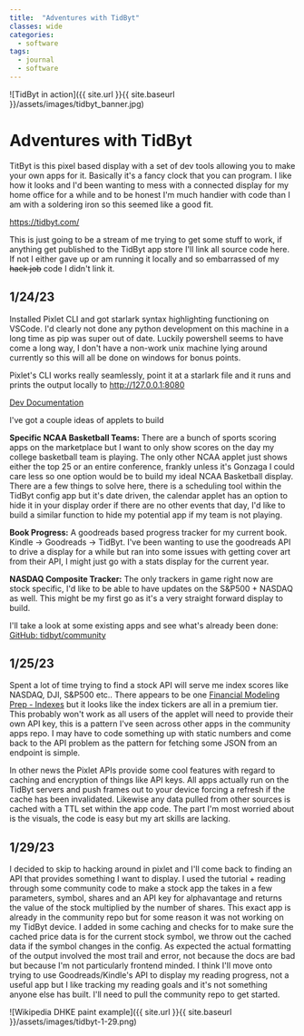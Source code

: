 ```yaml
---
title:  "Adventures with TidByt"
classes: wide
categories:
  - software
tags:
  - journal
  - software
---
```

![TidByt in action]({{ site.url }}{{ site.baseurl }}/assets/images/tidbyt_banner.jpg)

Adventures with TidByt
=====================

TitByt is this pixel based display with a set of dev tools allowing you to make your own apps for it. Basically it's a fancy clock that you can program. I like how it looks and I'd been wanting to mess with a connected display for my home office for a while and to be honest I'm much handier with code than I am with a soldering iron so this seemed like a good fit.

https://tidbyt.com/ 

This is just going to be a stream of me trying to get some stuff to work, if anything get published to the TidByt app store I'll link all source code here. If not I either gave up or am running it locally and so embarrassed of my ~~hack job~~ code I didn't link it.
 
1/24/23
----------------
Installed Pixlet CLI and got starlark syntax highlighting functioning on VSCode. I'd clearly not done any python development on this machine in a long time as pip was super out of date. Luckily powershell seems to have come a long way, I don't have a non-work unix machine lying around currently so this will all be done on windows for bonus points. 

Pixlet's CLI works really seamlessly, point it at a starlark file and it runs and prints the output locally to http://127.0.0.1:8080 

[Dev Documentation](https://tidbyt.dev/docs/build/build-for-tidbyt)

I've got a couple ideas of applets to build

**Specific NCAA Basketball Teams:** There are a bunch of sports scoring apps on the marketplace but I want to only show scores on the day my college basketball team is playing. The only other NCAA applet just shows either the top 25 or an entire conference, frankly unless it's Gonzaga I could care less so one option would be to build my ideal NCAA Basketball display. There are a few things to solve here, there is a scheduling tool within the TidByt config app but it's date driven, the calendar applet has an option to hide it in your display order if there are no other events that day, I'd like to build a similar function to hide my potential app if my team is not playing.

**Book Progress:** A goodreads based progress tracker for my current book. Kindle -> Goodreads -> TidByt. I've been wanting to use the goodreads API to drive a display for a while but ran into some issues with getting cover art from their API, I might just go with a stats display for the current year. 

**NASDAQ Composite Tracker:** The only trackers in game right now are stock specific, I'd like to be able to have updates on the S&P500 + NASDAQ as well. This might be my first go as it's a very straight forward display to build. 

I'll take a look at some existing apps and see what's already been done: 
[GitHub: tidbyt/community](https://github.com/tidbyt/community/tree/main/apps)

 1/25/23
----------------
Spent a lot of time trying to find a stock API will serve me index scores like NASDAQ, DJI, S&P500 etc.. There appears to be one [Financial Modeling Prep - Indexes](https://site.financialmodelingprep.com/developer/docs/indexes-in-stock-market-free-api) but it looks like the index tickers are all in a premium tier. This probably won't work as all users of the applet will need to provide their own API key, this is a pattern I've seen across other apps in the community apps repo. I may have to code something up with static numbers and come back to the API problem as the pattern for fetching some JSON from an endpoint is simple. 

In other news the Pixlet APIs provide some cool features with regard to caching and encryption of things like API keys. All apps actually run on the TidByt servers and push frames out to your device forcing a refresh if the cache has been invalidated. Likewise any data pulled from other sources is cached with a TTL set within the app code. The part I'm most worried about is the visuals, the code is easy but my art skills are lacking. 

1/29/23
----------------
I decided to skip to hacking around in pixlet and I'll come back to finding an API that provides something I want to display. I used the tutorial + reading through some community code to make a stock app the takes in a few parameters, symbol, shares and an API key for alphavantage and returns the value of the stock multiplied by the number of shares. This exact app is already in the community repo but for some reason it was not working on my TidByt device. I added in some caching and checks for to make sure the cached price data is for the current stock symbol, we throw out the cached data if the symbol changes in the config. As expected the actual formatting of the output involved the most trail and error, not because the docs are bad but because I'm not particularly frontend minded. I think I'll move onto trying to use Goodreads/Kindle's API to display my reading progress, not a useful app but I like tracking my reading goals and it's not something anyone else has built. I'll need to pull the community repo to get started. 

![Wikipedia DHKE paint example]({{ site.url }}{{ site.baseurl }}/assets/images/tidbyt-1-29.png)